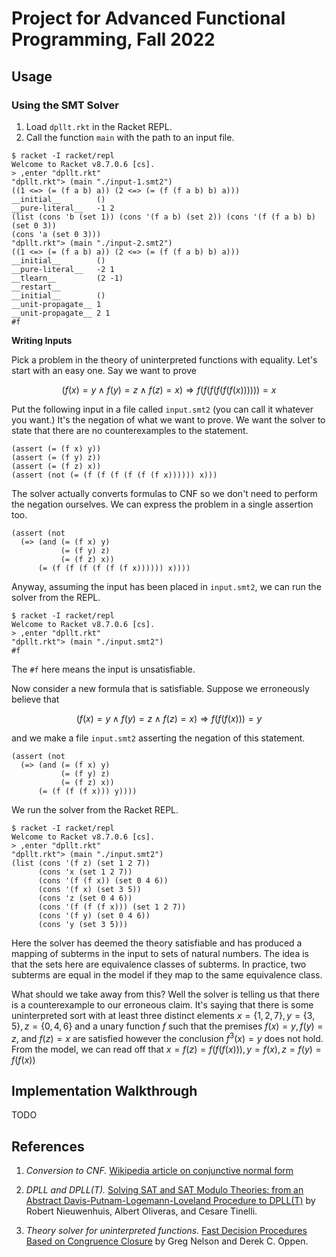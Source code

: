 Project for Advanced Functional Programming, Fall 2022
======================================================

Usage
-----

### Using the SMT Solver

1. Load `dpllt.rkt` in the Racket REPL.
2. Call the function `main` with the path to an input file.

```
$ racket -I racket/repl
Welcome to Racket v8.7.0.6 [cs].
> ,enter "dpllt.rkt"
"dpllt.rkt"> (main "./input-1.smt2")
((1 <=> (= (f a b) a)) (2 <=> (= (f (f a b) b) a)))
__initial__        ()
__pure-literal__   -1 2
(list (cons 'b (set 1)) (cons '(f a b) (set 2)) (cons '(f (f a b) b) (set 0 3))
(cons 'a (set 0 3)))
"dpllt.rkt"> (main "./input-2.smt2")
((1 <=> (= (f a b) a)) (2 <=> (= (f (f a b) b) a)))
__initial__        ()
__pure-literal__   -2 1
__tlearn__         (2 -1)
__restart__
__initial__        ()
__unit-propagate__ 1
__unit-propagate__ 2 1
#f
```

**Writing Inputs**

Pick a problem in the theory of uninterpreted functions with equality. Let's
start with an easy one. Say we want to prove

$$(f(x) = y ∧ f(y) = z ∧ f(z) = x) ⇒ f(f(f(f(f(f(x)))))) = x$$

Put the following input in a file called `input.smt2` (you can call it whatever
you want.) It's the negation of what we want to prove. We want the solver to
state that there are no counterexamples to the statement.

```
(assert (= (f x) y))
(assert (= (f y) z))
(assert (= (f z) x))
(assert (not (= (f (f (f (f (f (f x)))))) x)))
```

The solver actually converts formulas to CNF so we don't need to perform the
negation ourselves. We can express the problem in a single assertion too.

```
(assert (not 
  (=> (and (= (f x) y)
           (= (f y) z)
           (= (f z) x))
      (= (f (f (f (f (f (f x)))))) x))))
```

Anyway, assuming the input has been placed in `input.smt2`, we can run the
solver from the REPL.

```
$ racket -I racket/repl
Welcome to Racket v8.7.0.6 [cs].
> ,enter "dpllt.rkt"
"dpllt.rkt"> (main "./input.smt2")
#f
```

The `#f` here means the input is unsatisfiable.

Now consider a new formula that is satisfiable. Suppose we erroneously believe
that

$$(f(x) = y ∧ f(y) = z ∧ f(z) = x) ⇒ f(f(f(x))) = y$$

and we make a file `input.smt2` asserting the negation of this statement.

```
(assert (not
  (=> (and (= (f x) y)
           (= (f y) z)
           (= (f z) x))
      (= (f (f (f x))) y))))
```

We run the solver from the Racket REPL.

```
$ racket -I racket/repl
Welcome to Racket v8.7.0.6 [cs].
> ,enter "dpllt.rkt"
"dpllt.rkt"> (main "./input.smt2")
(list (cons '(f z) (set 1 2 7))
      (cons 'x (set 1 2 7))
      (cons '(f (f x)) (set 0 4 6))
      (cons '(f x) (set 3 5))
      (cons 'z (set 0 4 6))
      (cons '(f (f (f x))) (set 1 2 7))
      (cons '(f y) (set 0 4 6))
      (cons 'y (set 3 5)))
```

Here the solver has deemed the theory satisfiable and has produced a mapping of
subterms in the input to sets of natural numbers. The idea is that the sets here
are equivalence classes of subterms. In practice, two subterms are equal in the
model if they map to the same equivalence class.

What should we take away from this? Well the solver is telling us that there is
a counterexample to our erroneous claim. It's saying that there is some
uninterpreted sort with at least three distinct elements
$x = \{1,2,7\}, y = \{3,5\}, z = \{0,4,6\}$ and a unary function $f$ such that
the premises $f(x) = y, f(y) = z,$ and $f(z) = x$ are satisfied however the
conclusion $f^3(x) = y$ does not hold. From the model, we can read off that
$x = f(z) = f(f(f(x))), y = f(x), z = f(y) = f(f(x))$

Implementation Walkthrough
--------------------------

TODO

References
----------

1. *Conversion to CNF.* [Wikipedia article on conjunctive normal form][1]

2. *DPLL and DPLL(T).* [Solving SAT and SAT Modulo Theories: from an Abstract Davis-Putnam-Logemann-Loveland Procedure to DPLL(T)][2]
by Robert Nieuwenhuis, Albert Oliveras, and Cesare Tinelli.

3. *Theory solver for uninterpreted functions.*
[Fast Decision Procedures Based on Congruence Closure][3] by Greg Nelson and
Derek C. Oppen.

[1]:https://en.wikipedia.org/wiki/Conjunctive_normal_form
[2]:https://dl.acm.org/doi/pdf/10.1145/1217856.1217859
[3]:https://web.eecs.umich.edu/~weimerw/2011-6610/reading/nelson-oppen-congruence.pdf


<!--
(time (main "./input-5.smt2") (void))
cpu time: 486906 real time: 496929 gc time: 2215
-->